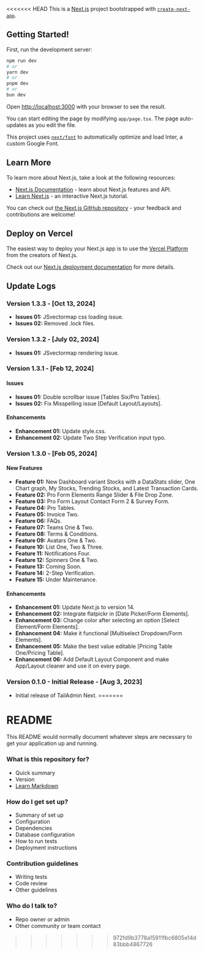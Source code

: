 <<<<<<< HEAD
This is a [Next.js](https://nextjs.org/) project bootstrapped
with [`create-next-app`](https://github.com/vercel/next.js/tree/canary/packages/create-next-app).

## Getting Started!

First, run the development server:

```bash
npm run dev
# or
yarn dev
# or
pnpm dev
# or
bun dev
```

Open [http://localhost:3000](http://localhost:3000) with your browser to see the result.

You can start editing the page by modifying `app/page.tsx`. The page auto-updates as you edit the file.

This project uses [`next/font`](https://nextjs.org/docs/basic-features/font-optimization) to automatically optimize and
load Inter, a custom Google Font.

## Learn More

To learn more about Next.js, take a look at the following resources:

- [Next.js Documentation](https://nextjs.org/docs) - learn about Next.js features and API.
- [Learn Next.js](https://nextjs.org/learn) - an interactive Next.js tutorial.

You can check out [the Next.js GitHub repository](https://github.com/vercel/next.js/) - your feedback and contributions
are welcome!

## Deploy on Vercel

The easiest way to deploy your Next.js app is to use
the [Vercel Platform](https://vercel.com/new?utm_medium=default-template&filter=next.js&utm_source=create-next-app&utm_campaign=create-next-app-readme)
from the creators of Next.js.

Check out our [Next.js deployment documentation](https://nextjs.org/docs/deployment) for more details.

## Update Logs

### Version 1.3.3 - [Oct 13, 2024]
- **Issues 01:** JSvectormap css loading issue. 
- **Issues 02:** Removed .lock files. 

### Version 1.3.2 - [July 02, 2024]
- **Issues 01:** JSvectormap rendering issue. 

### Version 1.3.1 - [Feb 12, 2024]

#### Issues

- **Issues 01:** Double scrollbar issue [Tables Six/Pro Tables].
- **Issues 02:** Fix Misspelling issue [Default Layout/Layouts].

#### Enhancements

- **Enhancement 01:** Update style.css.
- **Enhancement 02:** Update Two Step Verification input typo.


### Version 1.3.0 - [Feb 05, 2024]

#### New Features

- **Feature 01:** New Dashboard variant Stocks with a DataStats slider, One Chart graph, My Stocks, Trending Stocks, and Latest Transaction Cards.
- **Feature 02:** Pro Form Elements Range Slider & File Drop Zone.
- **Feature 03:** Pro Form Layout Contact Form 2 & Survey Form.
- **Feature 04:** Pro Tables.
- **Feature 05:** Invoice Two.
- **Feature 06:** FAQs.
- **Feature 07:** Teams One & Two.
- **Feature 08:** Terms & Conditions.
- **Feature 09:** Avatars One & Two.
- **Feature 10:** List One, Two & Three.
- **Feature 11:** Notifications Four.
- **Feature 12:** Spinners One & Two.
- **Feature 13:** Coming Soon.
- **Feature 14:** 2-Step Verification.
- **Feature 15:** Under Maintenance.

#### Enhancements

- **Enhancement 01:** Update Next.js to version 14.
- **Enhancement 02:** Integrate flatpickr in [Date Picker/Form Elements].
- **Enhancement 03:** Change color after selecting an option [Select Element/Form Elements].
- **Enhancement 04:** Make it functional [Multiselect Dropdown/Form Elements].
- **Enhancement 05:** Make the best value editable [Pricing Table One/Pricing Table].
- **Enhancement 06:** Add Default Layout Component and make App/Layout cleaner and use it on every page.

### Version 0.1.0 - Initial Release - [Aug 3, 2023]

- Initial release of TailAdmin Next.
=======
# README #

This README would normally document whatever steps are necessary to get your application up and running.

### What is this repository for? ###

* Quick summary
* Version
* [Learn Markdown](https://bitbucket.org/tutorials/markdowndemo)

### How do I get set up? ###

* Summary of set up
* Configuration
* Dependencies
* Database configuration
* How to run tests
* Deployment instructions

### Contribution guidelines ###

* Writing tests
* Code review
* Other guidelines

### Who do I talk to? ###

* Repo owner or admin
* Other community or team contact
>>>>>>> 972fd9b3778a15911fbc6805e14d83bbb4867726
